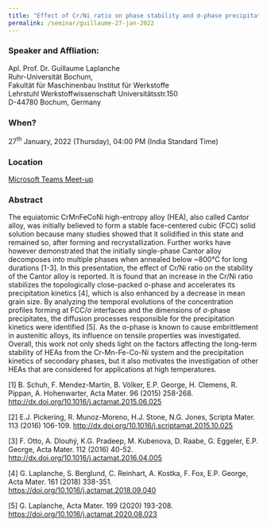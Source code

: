 ```yaml
---
title: "Effect of Cr/Ni ratio on phase stability and σ-phase precipitation kinetics in CrMnFeCoNi high-entropy alloys (27/01/22)"
permalink: /seminar/guillaume-27-jan-2022
---
```


### Speaker and Affliation:
Apl. Prof. Dr. Guillaume Laplanche<br>
Ruhr-Universität Bochum,<br>
Fakultät für Maschinenbau Institut für Werkstoffe<br>
Lehrstuhl Werkstoffwissenschaft Universitätsstr.150<br>
D-44780 Bochum, Germany<br>

### When?
27<sup>th</sup> January, 2022 (Thursday), 04:00 PM (India Standard Time)

### Location
<a href="https://teams.microsoft.com/l/meetup-join/19%3ameeting_NTgxNTA1MDEtODc2Ni00MzE2LTk3OTYtYTc3ZGRkNzE4MmYw%40thread.v2/0?context=%7b%22Tid%22%3a%226f15cd97-f6a7-41e3-b2c5-ad4193976476%22%2c%22Oid%22%3a%2237cbbc90-5847-4c97-858e-f150a9d01371%22%7d" target="_blank">Microsoft Teams Meet-up</a>

### Abstract
The equiatomic CrMnFeCoNi high-entropy alloy (HEA), also called Cantor alloy, was initially believed to form a stable face-centered cubic (FCC) solid solution because many studies showed that it solidified in this state and remained so, after forming and recrystallization. Further works have however demonstrated that the initially single-phase Cantor alloy decomposes into multiple phases when annealed below ~800°C for long durations [1-3]. In this presentation, the effect of Cr/Ni ratio on the stability of the Cantor alloy is reported. It is found that an increase in the Cr/Ni ratio stabilizes the topologically close-packed σ-phase and accelerates its precipitation kinetics [4], which is also enhanced by a decrease in mean grain size. By analyzing the temporal evolutions of the concentration profiles forming at FCC/σ interfaces and the dimensions of σ-phase precipitates, the diffusion processes responsible for the precipitation kinetics were identified [5]. As the σ-phase is known to cause embrittlement in austenitic alloys, its influence on tensile properties was investigated. Overall, this work not only sheds light on the factors affecting the long-term stability of HEAs from the Cr-Mn-Fe-Co-Ni system and the precipitation kinetics of secondary phases, but it also motivates the investigation of other HEAs that are considered for applications at high temperatures.
 
[1] B. Schuh, F. Mendez-Martin, B. Völker, E.P. George, H. Clemens, R. Pippan, A. Hohenwarter, Acta Mater. 96 (2015) 258-268. http://dx.doi.org/10.1016/j.actamat.2015.06.025 
 
[2] E.J. Pickering, R. Munoz-Moreno, H.J. Stone, N.G. Jones, Scripta Mater. 113 (2016) 106-109. http://dx.doi.org/10.1016/j.scriptamat.2015.10.025 
 
[3] F. Otto, A. Dlouhý, K.G. Pradeep, M. Kubenova, D. Raabe, G. Eggeler, E.P. George, Acta Mater. 112 (2016) 40-52. http://dx.doi.org/10.1016/j.actamat.2016.04.005 
 
[4] G. Laplanche, S. Berglund, C. Reinhart, A. Kostka, F. Fox, E.P. George, Acta Mater. 161 (2018) 338-351. https://doi.org/10.1016/j.actamat.2018.09.040 
 
[5] G. Laplanche, Acta Mater. 199 (2020) 193-208. https://doi.org/10.1016/j.actamat.2020.08.023 